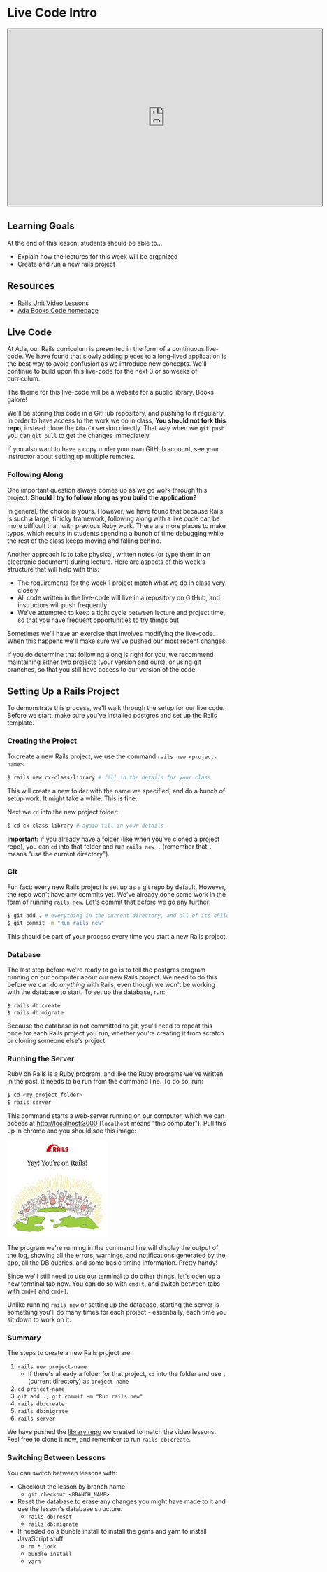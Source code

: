 # Live Code Intro

<iframe src="https://adaacademy.hosted.panopto.com/Panopto/Pages/Embed.aspx?id=f73fd9dc-ee88-49cd-be49-ac5601251263&autoplay=false&offerviewer=true&showtitle=true&showbrand=false&start=0&interactivity=all" height="405" width="720" style="border: 1px solid #464646;" allowfullscreen allow="autoplay"></iframe>

## Learning Goals

At the end of this lesson, students should be able to...
- Explain how the lectures for this week will be organized
- Create and run a new rails project

## Resources

- [Rails Unit Video Lessons](https://adaacademy.hosted.panopto.com/Panopto/Pages/Sessions/List.aspx?folderID=164cde16-d68f-49df-a5de-ac560120cecf)
- [Ada Books Code homepage](https://github.com/AdaGold/ada-books)

## Live Code

At Ada, our Rails curriculum is presented in the form of a continuous live-code. We have found that slowly adding pieces to a long-lived application is the best way to avoid confusion as we introduce new concepts. We'll continue to build upon this live-code for the next 3 or so weeks of curriculum.

The theme for this live-code will be a website for a public library. Books galore!

We'll be storing this code in a GitHub repository, and pushing to it regularly. In order to have access to the work we do in class, **You should not fork this repo**, instead clone the `Ada-CX` version directly. That way when we `git push` you can `git pull` to get the changes immediately.

If you also want to have a copy under your own GitHub account, see your instructor about setting up multiple remotes.

### Following Along

One important question always comes up as we go work through this project: **Should I try to follow along as you build the application?**

In general, the choice is yours. However, we have found that because Rails is such a large, finicky framework, following along with a live code can be more difficult than with previous Ruby work. There are more places to make typos, which results in students spending a bunch of time debugging while the rest of the class keeps moving and falling behind.

Another approach is to take physical, written notes (or type them in an electronic document) during lecture. Here are aspects of this week's structure that will help with this:
- The requirements for the week 1 project match what we do in class very closely
- All code written in the live-code will live in a repository on GitHub, and instructors will push frequently
- We've attempted to keep a tight cycle between lecture and project time, so that you have frequent opportunities to try things out

Sometimes we'll have an exercise that involves modifying the live-code. When this happens we'll make sure we've pushed our most recent changes.

If you do determine that following along is right for you, we recommend maintaining either two projects (your version and ours), or using git branches, so that you still have access to our version of the code.

## Setting Up a Rails Project

To demonstrate this process, we'll walk through the setup for our live code. Before we start, make sure you've installed postgres and set up the Rails template.

### Creating the Project

To create a new Rails project, we use the command `rails new <project-name>`:

```bash
$ rails new cx-class-library # fill in the details for your class
```

This will create a new folder with the name we specified, and do a bunch of setup work. It might take a while. This is fine.

Next we `cd` into the new project folder:

```bash
$ cd cx-class-library # again fill in your details
```

**Important:** if you already have a folder (like when you've cloned a project repo), you can `cd` into that folder and run `rails new .` (remember that `.` means "use the current directory").

### Git

Fun fact: every new Rails project is set up as a git repo by default. However, the repo won't have any commits yet. We've already done some work in the form of running `rails new`. Let's commit that before we go any further:

```bash
$ git add . # everything in the current directory, and all of its children
$ git commit -m "Run rails new"
```

This should be part of your process every time you start a new Rails project.

### Database

The last step before we're ready to go is to tell the postgres program running on our computer about our new Rails project. We need to do this before we can do _anything_ with Rails, even though we won't be working with the database to start. To set up the database, run:

```
$ rails db:create
$ rails db:migrate
```

Because the database is not committed to git, you'll need to repeat this once for each Rails project you run, whether you're creating it from scratch or cloning someone else's project.

### Running the Server

Ruby on Rails is a Ruby program, and like the Ruby programs we've written in the past, it needs to be run from the command line. To do so, run:

```bash
$ cd <my_project_folder>
$ rails server
```

This command starts a web-server running on our computer, which we can access at [http://localhost:3000](http://localhost:3000) (`localhost` means "this computer"). Pull this up in chrome and you should see this image:

![Rails Start Screen](images/rails5-start.jpeg)

The program we're running in the command line will display the output of the log, showing all the errors, warnings, and notifications generated by the app, all the DB queries, and some basic timing information. Pretty handy!

Since we'll still need to use our terminal to do other things, let's open up a new terminal tab now. You can do so with `cmd+t`, and switch between tabs with `cmd+[` and `cmd+]`.

Unlike running `rails new` or setting up the database, starting the server is something you'll do many times for each project - essentially, each time you sit down to work on it.

### Summary

The steps to create a new Rails project are:

1. `rails new project-name`
    - If there's already a folder for that project, `cd` into the folder and use `.` (current directory) as `project-name`
1. `cd project-name`
1. `git add .; git commit -m "Run rails new"`
1. `rails db:create`
1. `rails db:migrate`
1. `rails server`

We have pushed the [library repo](https://github.com/AdaGold/ada-books) we created to match the video lessons. Feel free to clone it now, and remember to run `rails db:create`.

### Switching Between Lessons

You can switch between lessons with:  

- Checkout the lesson by branch name
  - `git checkout <BRANCH_NAME>`
- Reset the database to erase any changes you might have made to it and use the lesson's database structure.
  - `rails db:reset`
  - `rails db:migrate`
- If needed do a bundle install to install the gems and yarn to install JavaScript stuff
  - `rm *.lock`
  - `bundle install`
  - `yarn`

